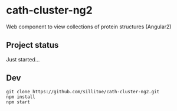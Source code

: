 # cath-cluster-ng2

Web component to view collections of protein structures (Angular2)

## Project status

Just started...

## Dev

```
git clone https://github.com/sillitoe/cath-cluster-ng2.git
npm install
npm start
```
